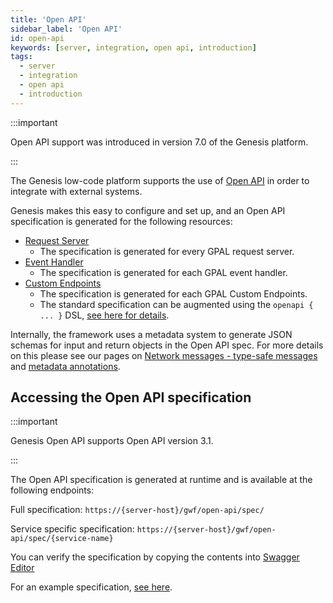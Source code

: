 ```yaml
---
title: 'Open API'
sidebar_label: 'Open API'
id: open-api
keywords: [server, integration, open api, introduction]
tags:
  - server
  - integration
  - open api
  - introduction
---
```


:::important

Open API support was introduced in version 7.0 of the Genesis platform.

:::

The Genesis low-code platform supports the use of [Open API](https://swagger.io/specification/) in order to integrate with external systems. 

Genesis makes this easy to configure and set up, and an Open API specification is generated for the following resources:

* [Request Server](../../../server/request-server/introduction/)
  * The specification is generated for every GPAL request server.
* [Event Handler](../../../server/event-handler/introduction/)
  * The specification is generated for each GPAL event handler.
* [Custom Endpoints](../custom-endpoints/introduction/)
  * The specification is generated for each GPAL Custom Endpoints.
  * The standard specification can be augmented using the `openapi { ... }` DSL, [see here for details](../custom-endpoints/advanced/#openapi).

Internally, the framework uses a metadata system to generate JSON schemas for input and return objects in the Open API spec. For more details on this please see our pages on [Network messages - type-safe messages](../../network-messages/type-safe-messages) and [metadata annotations](../../network-messages/metadata-annotations).

## Accessing the Open API specification

:::important

Genesis Open API supports Open API version 3.1.

:::

The Open API specification is generated at runtime and is available at the following endpoints:

Full specification: 
`https://{server-host}/gwf/open-api/spec/`

Service specific specification: 
`https://{server-host}/gwf/open-api/spec/{service-name}`

You can verify the specification by copying the contents into [Swagger Editor](https://editor-next.swagger.io/)

For an example specification, [see here](pathname:///file/openapi-sample.yaml).
